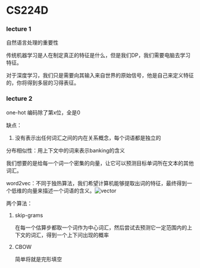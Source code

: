 # CS224D 

### lecture 1

自然语言处理的重要性

传统机器学习是人在制定真正的特征是什么，但是我们DP，我们需要电脑去学习特征。

对于深度学习，我们只是需要向其输入来自世界的原始信号，他是自己来定义特征的，你将得到多层的习得表征。

### lecture 2

one-hot 编码除了第x位，全是0

缺点：

1. 没有表示出任何词汇之间的内在关系概念，每个词语都是独立的

分布相似性：用上下文中的词来表示banking的含义

我们想要的是给每一个词一个密集的向量，让它可以预测目标单词所在文本的其他词汇。

word2vec：不同于独热算法，我们希望计算机能够提取出词的特征，最终得到一个低维的向量来描述一个词语的含义。![vector](vector.png)

两个算法：

1. skip-grams

   在每一个估算步都取一个词作为中心词汇，然后尝试去预测它一定范围内的上下文的词汇，得到一个上下问出现的概率

2. CBOW

   简单将就是完形填空